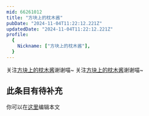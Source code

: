 ```yaml
---
mid: 66261012
title: "方块上的枕木酱"
pubDate: "2024-11-04T11:22:12.221Z"
updatedDate: "2024-11-04T11:22:12.221Z"
profile:
  {
    Nickname: ["方块上的枕木酱"],
  }
---
```


关注[方块上的枕木酱](https://space.bilibili.com/66261012)谢谢喵~ 关注[方块上的枕木酱](https://space.bilibili.com/66261012)谢谢喵~

## 此条目有待补充
你可以在[这里](https://github.com/Yuhanawa/VTuber.ICU-Content/edit/master/v/方块上的枕木酱/index.md)编辑本文
